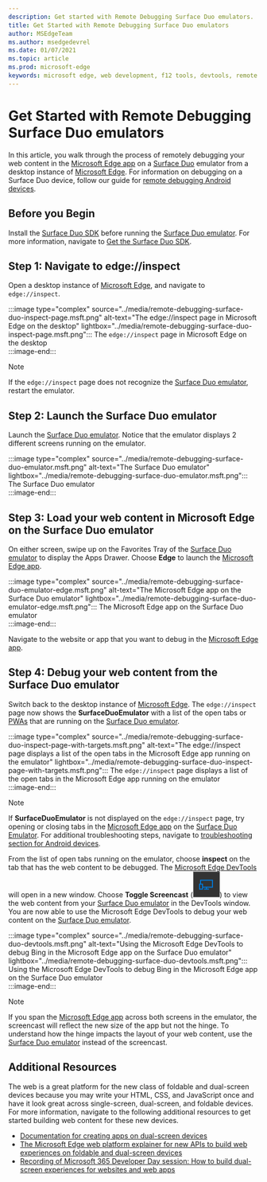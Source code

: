```yaml
---
description: Get started with Remote Debugging Surface Duo emulators.
title: Get Started with Remote Debugging Surface Duo emulators
author: MSEdgeTeam
ms.author: msedgedevrel
ms.date: 01/07/2021
ms.topic: article
ms.prod: microsoft-edge
keywords: microsoft edge, web development, f12 tools, devtools, remote debugging, android, surface duo
---
```

# Get Started with Remote Debugging Surface Duo emulators  

In this article, you walk through the process of remotely debugging your web content in the [Microsoft Edge app][GooglePlayStoreAppsComMicrosoftEmmx] on a [Surface Duo][MicrosoftSurfaceDevicesSurfaceDuo] emulator from a desktop instance of [Microsoft Edge][MicrosoftEdge].  For information on debugging on a Surface Duo device, follow our guide for [remote debugging Android devices][DevtoolsRemoteDebuggingMain].  

## Before you Begin

Install the [Surface Duo SDK][MicrosoftDownload100847] before running the [Surface Duo emulator][DualScreenAndroidUseEmulator].  For more information, navigate to [Get the Surface Duo SDK][DualScreenAndroidGetDuoSdk].  

## Step 1: Navigate to edge://inspect  

Open a desktop instance of [Microsoft Edge][MicrosoftEdge], and navigate to `edge://inspect`.  

:::image type="complex" source="../media/remote-debugging-surface-duo-inspect-page.msft.png" alt-text="The edge://inspect page in Microsoft Edge on the desktop" lightbox="../media/remote-debugging-surface-duo-inspect-page.msft.png":::
   The `edge://inspect` page in Microsoft Edge on the desktop  
:::image-end:::

> [!NOTE]
> If the `edge://inspect` page does not recognize the [Surface Duo emulator][DualScreenAndroidUseEmulator], restart the emulator.  

## Step 2: Launch the Surface Duo emulator  

Launch the [Surface Duo emulator][DualScreenAndroidUseEmulator].  Notice that the emulator displays 2 different screens running on the emulator.  

:::image type="complex" source="../media/remote-debugging-surface-duo-emulator.msft.png" alt-text="The Surface Duo emulator" lightbox="../media/remote-debugging-surface-duo-emulator.msft.png":::
   The Surface Duo emulator  
:::image-end:::  

## Step 3: Load your web content in Microsoft Edge on the Surface Duo emulator  

On either screen, swipe up on the Favorites Tray of the [Surface Duo emulator][DualScreenAndroidUseEmulator] to display the Apps Drawer.  Choose **Edge** to launch the [Microsoft Edge app][GooglePlayStoreAppsComMicrosoftEmmx].  

:::image type="complex" source="../media/remote-debugging-surface-duo-emulator-edge.msft.png" alt-text="The Microsoft Edge app on the Surface Duo emulator" lightbox="../media/remote-debugging-surface-duo-emulator-edge.msft.png":::
   The Microsoft Edge app on the Surface Duo emulator  
:::image-end:::  

Navigate to the website or app that you want to debug in the [Microsoft Edge app][GooglePlayStoreAppsComMicrosoftEmmx].  

## Step 4: Debug your web content from the Surface Duo emulator  

Switch back to the desktop instance of [Microsoft Edge][MicrosoftEdge].  The `edge://inspect` page now shows the **SurfaceDuoEmulator** with a list of the open tabs or [PWAs][ProgressiveWebAppsIndex] that are running on the [Surface Duo emulator][DualScreenAndroidUseEmulator].  

:::image type="complex" source="../media/remote-debugging-surface-duo-inspect-page-with-targets.msft.png" alt-text="The edge://inspect page displays a list of the open tabs in the Microsoft Edge app running on the emulator" lightbox="../media/remote-debugging-surface-duo-inspect-page-with-targets.msft.png":::
   The `edge://inspect` page displays a list of the open tabs in the Microsoft Edge app running on the emulator  
:::image-end:::  

> [!NOTE]
> If **SurfaceDuoEmulator** is not displayed on the `edge://inspect` page, try opening or closing tabs in the [Microsoft Edge app][GooglePlayStoreAppsComMicrosoftEmmx] on the [Surface Duo Emulator][DualScreenAndroidUseEmulator].  For additional troubleshooting steps, navigate to [troubleshooting section for Android devices][DevtoolsRemoteDebuggingIndexTroubleshootingDevtoolsIsNotDetectingAndroidDevice].  

From the list of open tabs running on the emulator, choose **inspect** on the tab that has the web content to be debugged.  The [Microsoft Edge DevTools][DevtoolsIndex] will open in a new window.  Choose **Toggle Screencast** \(![Toggle Screencast][ImageToggleScreencastIcon]\) to view the web content from your [Surface Duo emulator][DualScreenAndroidUseEmulator] in the DevTools window.  You are now able to use the Microsoft Edge DevTools to debug your web content on the [Surface Duo emulator][DualScreenAndroidUseEmulator].  

:::image type="complex" source="../media/remote-debugging-surface-duo-devtools.msft.png" alt-text="Using the Microsoft Edge DevTools to debug Bing in the Microsoft Edge app on the Surface Duo emulator" lightbox="../media/remote-debugging-surface-duo-devtools.msft.png":::
   Using the Microsoft Edge DevTools to debug Bing in the Microsoft Edge app on the Surface Duo emulator  
:::image-end:::  

> [!NOTE]
> If you span the [Microsoft Edge app][GooglePlayStoreAppsComMicrosoftEmmx] across both screens in the emulator, the screencast will reflect the new size of the app but not the hinge.  To understand how the hinge impacts the layout of your web content, use the [Surface Duo emulator][DualScreenAndroidUseEmulator] instead of the screencast.  

## Additional Resources  

The web is a great platform for the new class of foldable and dual-screen devices because you may write your HTML, CSS, and JavaScript once and have it look great across single-screen, dual-screen, and foldable devices.  For more information, navigate to the following additional resources to get started building web content for these new devices.  

*   [Documentation for creating apps on dual-screen devices][DualScreenIndex]  
*   [The Microsoft Edge web platform explainer for new APIs to build web experiences on foldable and dual-screen devices][GithubMicrosoftedgeMsedgeexplainersFoldablesExplainer]  
*   [Recording of Microsoft 365 Developer Day session: How to build dual-screen experiences for websites and web apps][YoutubeDxrzwsqxpvc]  

<!-- image links -->  

[ImageToggleScreencastIcon]: images/toggle-screencast-icon.msft.png  

<!-- links -->  

[DevtoolsIndex]: ../index.md "Microsoft Edge (Chromium) Developer Tools | Microsoft Docs"  
[ProgressiveWebAppsIndex]: ../../progressive-web-apps-chromium/index.md "Progressive Web Apps on Windows | Microsoft Docs"  
[DevtoolsRemoteDebuggingMain]: ./index.md "Get started with remote debugging Android devices | Microsoft Docs"  
[DevtoolsRemoteDebuggingIndexTroubleshootingDevtoolsIsNotDetectingAndroidDevice]: ./index.md#troubleshooting-devtools-is-not-detecting-the-android-device "Troubleshooting: DevTools is not detecting the Android device - Get started with remote debugging Android devices | Microsoft Docs"  

[DualScreenIndex]: /dual-screen/index "Create apps for dual-screen devices | Microsoft Docs"  
[DualScreenAndroidUseEmulator]: /dual-screen/android/use-emulator "Use the Surface DUo emulator | Microsoft Docs"  
[DualScreenAndroidGetDuoSdk]: /dual-screen/android/get-duo-sdk "Get the Surface Duo SDK | Microsoft Docs"  

[MicrosoftEdge]: https://www.microsoft.com/edge "Introducing the new Microsoft Edge"  
[MicrosoftSurfaceDevicesSurfaceDuo]: https://www.microsoft.com/surface/devices/surface-duo "The new Surface Duo | Microsoft Surface"  
[MicrosoftDownload100847]: https://www.microsoft.com/download/details.aspx?id=100847 "Download Surface Duo SDK Preview Release | Microsoft Download Center"  

[GooglePlayStoreAppsComMicrosoftEmmx]: https://play.google.com/store/apps/details?id=com.microsoft.emmx "Microsoft Edge: Web Browser | GooglePlay"  

[GithubMicrosoftedgeMsedgeexplainersFoldablesExplainer]: https://github.com/MicrosoftEdge/MSEdgeExplainers/blob/master/Foldables/explainer.md "Web Platform Primitives for Enlightened Experiences on Foldable Devices - MicrosoftEdge/MSEdgeExplainers | GitHub"  

[YoutubeDxrzwsqxpvc]: https://youtu.be/DXrZWsqXPVc "How to build dual-screen experiences for the website and web apps | YouTube"  
